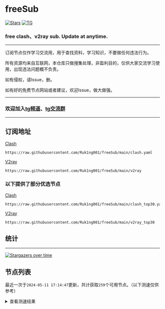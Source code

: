 # freeSub
[![Stars](https://img.shields.io/github/stars/Ruk1ng001/freeSub)](https://github.com/Ruk1ng001/freeSub/stargazers)
[![TG](https://img.shields.io/badge/Telegram-gray?logo=Telegram)](https://t.me/Ruk1ng001)
### free clash、v2ray sub. Update at anytime.

---

订阅节点仅作学习交流用，用于查找资料，学习知识，不要做任何违法行为。

所有资源均来自互联网，本仓库只做搜集处理，非盈利目的，仅供大家交流学习使用，出现违法问题概不负责。

如有侵权，请Issue，删。

如有好的免费节点网站或者建议，欢迎Issue，做大做强。

---

### 欢迎加入[tg频道](https://t.me/Ruk1ng001)、[tg交流群](https://t.me/+-e-b04EE5Cw2NmU1)

---

## 订阅地址
[Clash](https://raw.githubusercontent.com/Ruk1ng001/freeSub/main/clash.yaml)
```
https://raw.githubusercontent.com/Ruk1ng001/freeSub/main/clash.yaml
```
[V2ray](https://raw.githubusercontent.com/Ruk1ng001/freeSub/main/v2ray)
```
https://raw.githubusercontent.com/Ruk1ng001/freeSub/main/v2ray
```
### 以下提供了部分优选节点

[Clash](https://raw.githubusercontent.com/Ruk1ng001/freeSub/main/clash_top30.yaml)
```
https://raw.githubusercontent.com/Ruk1ng001/freeSub/main/clash_top30.yaml
```
[V2ray](https://raw.githubusercontent.com/Ruk1ng001/freeSub/main/v2ray_top30)
```
https://raw.githubusercontent.com/Ruk1ng001/freeSub/main/v2ray_top30
```

## 统计

---

[![Stargazers over time](https://starchart.cc/Ruk1ng001/freeSub.svg)](https://starchart.cc/Ruk1ng001/freeSub)

## 节点列表

最近一次于`2024-05-11 17:14:47`更新，共计获取`259`个可用节点。（以下测速仅供参考）

<details> <summary>查看测速结果</summary>

| 序号 | 节点 | 带宽 | 延迟 |
|:--:|:--:|:--:|:--:|
 | 1 | github.com/Ruk1ng001_1278174278 | 1.54MB/s | 491.00ms |
 | 2 | github.com/Ruk1ng001_1658202397 | 1.54MB/s | 371.00ms |
 | 3 | github.com/Ruk1ng001_2632638880 | 1.51MB/s | 395.00ms |
 | 4 | github.com/Ruk1ng001_1846042165 | 1.47MB/s | 426.00ms |
 | 5 | github.com/Ruk1ng001_1718010194 | 1.46MB/s | 426.00ms |
 | 6 | github.com/Ruk1ng001_2021478874 | 1.44MB/s | 393.00ms |
 | 7 | github.com/Ruk1ng001_1992638584 | 1.28MB/s | 444.00ms |
 | 8 | github.com/Ruk1ng001_149570347 | 1.20MB/s | 451.00ms |
 | 9 | github.com/Ruk1ng001_3540856638 | 1.11MB/s | 716.00ms |
 | 10 | github.com/Ruk1ng001_4224814787 | 1.11MB/s | 494.00ms |
 | 11 | github.com/Ruk1ng001_3907987010 | 1.00MB/s | 567.00ms |
 | 12 | github.com/Ruk1ng001_1537578765 | 1001.92KB/s | 479.00ms |
 | 13 | github.com/Ruk1ng001_1708283347 | 975.66KB/s | 601.00ms |
 | 14 | github.com/Ruk1ng001_1238702783 | 875.08KB/s | 811.00ms |
 | 15 | github.com/Ruk1ng001_805306763 | 848.11KB/s | 582.00ms |
 | 16 | github.com/Ruk1ng001_1616468470 | 834.12KB/s | 722.00ms |
 | 17 | github.com/Ruk1ng001_3718927122 | 812.26KB/s | 614.00ms |
 | 18 | github.com/Ruk1ng001_3564040109 | 775.87KB/s | 704.00ms |
 | 19 | github.com/Ruk1ng001_3194308421 | 772.04KB/s | 705.00ms |
 | 20 | github.com/Ruk1ng001_1455062586 | 756.42KB/s | 748.00ms |
 | 21 | github.com/Ruk1ng001_34491053 | 754.99KB/s | 723.00ms |
 | 22 | github.com/Ruk1ng001_2533587589 | 750.89KB/s | 355.00ms |
 | 23 | github.com/Ruk1ng001_796916901 | 744.99KB/s | 730.00ms |
 | 24 | github.com/Ruk1ng001_3402559863 | 733.94KB/s | 501.00ms |
 | 25 | github.com/Ruk1ng001_2686558329 | 715.27KB/s | 795.00ms |
 | 26 | github.com/Ruk1ng001_241223954 | 687.36KB/s | 832.00ms |
 | 27 | github.com/Ruk1ng001_3087988507 | 676.40KB/s | 889.00ms |
 | 28 | github.com/Ruk1ng001_4084881738 | 676.14KB/s | 869.00ms |
 | 29 | github.com/Ruk1ng001_628343702 | 657.48KB/s | 411.00ms |
 | 30 | github.com/Ruk1ng001_1841188907 | 653.28KB/s | 594.00ms |
 | 31 | github.com/Ruk1ng001_708020161 | 642.43KB/s | 851.00ms |
 | 32 | github.com/Ruk1ng001_402196054 | 610.37KB/s | 662.00ms |
 | 33 | github.com/Ruk1ng001_4225185103 | 601.05KB/s | 948.00ms |
 | 34 | github.com/Ruk1ng001_2175064205 | 592.40KB/s | 1032.00ms |
 | 35 | github.com/Ruk1ng001_3100793083 | 566.45KB/s | 1161.00ms |
 | 36 | github.com/Ruk1ng001_2388744676 | 554.12KB/s | 650.00ms |
 | 37 | github.com/Ruk1ng001_4239308497 | 551.29KB/s | 1191.00ms |
 | 38 | github.com/Ruk1ng001_1377866332 | 544.80KB/s | 1308.00ms |
 | 39 | github.com/Ruk1ng001_3470745775 | 543.92KB/s | 903.00ms |
 | 40 | github.com/Ruk1ng001_2579506862 | 542.35KB/s | 977.00ms |
 | 41 | github.com/Ruk1ng001_830123966 | 533.16KB/s | 882.00ms |
 | 42 | github.com/Ruk1ng001_3884344036 | 532.19KB/s | 955.00ms |
 | 43 | github.com/Ruk1ng001_743245154 | 530.77KB/s | 1078.00ms |
 | 44 | github.com/Ruk1ng001_2381704039 | 527.53KB/s | 1031.00ms |
 | 45 | github.com/Ruk1ng001_4247945564 | 526.79KB/s | 964.00ms |
 | 46 | github.com/Ruk1ng001_1733174884 | 519.08KB/s | 1307.00ms |
 | 47 | github.com/Ruk1ng001_2410055517 | 508.65KB/s | 1048.00ms |
 | 48 | github.com/Ruk1ng001_3257535635 | 504.59KB/s | 998.00ms |
 | 49 | github.com/Ruk1ng001_2308501734 | 502.79KB/s | 1460.00ms |
 | 50 | github.com/Ruk1ng001_4264750231 | 499.16KB/s | 931.00ms |
 | 51 | github.com/Ruk1ng001_3934250345 | 496.83KB/s | 1070.00ms |
 | 52 | github.com/Ruk1ng001_1472351678 | 491.91KB/s | 1522.00ms |
 | 53 | github.com/Ruk1ng001_236879713 | 484.09KB/s | 919.00ms |
 | 54 | github.com/Ruk1ng001_2194615537 | 483.91KB/s | 1511.00ms |
 | 55 | github.com/Ruk1ng001_575230156 | 477.47KB/s | 1115.00ms |
 | 56 | github.com/Ruk1ng001_2528855050 | 471.21KB/s | 1113.00ms |
 | 57 | github.com/Ruk1ng001_2054894954 | 471.00KB/s | 1537.00ms |
 | 58 | github.com/Ruk1ng001_2070134522 | 470.27KB/s | 1144.00ms |
 | 59 | github.com/Ruk1ng001_1034331182 | 470.00KB/s | 1604.00ms |
 | 60 | github.com/Ruk1ng001_459534470 | 461.32KB/s | 1669.00ms |
 | 61 | github.com/Ruk1ng001_2538090666 | 456.39KB/s | 1385.00ms |
 | 62 | github.com/Ruk1ng001_1867123431 | 452.69KB/s | 1073.00ms |
 | 63 | github.com/Ruk1ng001_233576226 | 427.95KB/s | 1278.00ms |
 | 64 | github.com/Ruk1ng001_3412803857 | 410.96KB/s | 1485.00ms |
 | 65 | github.com/Ruk1ng001_677993307 | 409.00KB/s | 1233.00ms |
 | 66 | github.com/Ruk1ng001_838451797 | 403.31KB/s | 1217.00ms |
 | 67 | github.com/Ruk1ng001_185289708 | 397.67KB/s | 1220.00ms |
 | 68 | github.com/Ruk1ng001_2223018783 | 387.90KB/s | 757.00ms |
 | 69 | github.com/Ruk1ng001_3341356825 | 373.86KB/s | 1391.00ms |
 | 70 | github.com/Ruk1ng001_3617853271 | 365.20KB/s | 719.00ms |
 | 71 | github.com/Ruk1ng001_3747623824 | 365.04KB/s | 1343.00ms |
 | 72 | github.com/Ruk1ng001_839126155 | 358.92KB/s | 397.00ms |
 | 73 | github.com/Ruk1ng001_2987427352 | 355.41KB/s | 1285.00ms |
 | 74 | github.com/Ruk1ng001_2370224758 | 351.24KB/s | 1394.00ms |
 | 75 | github.com/Ruk1ng001_3198540553 | 350.40KB/s | 1273.00ms |
 | 76 | github.com/Ruk1ng001_4258262339 | 349.86KB/s | 1305.00ms |
 | 77 | github.com/Ruk1ng001_1704870201 | 349.50KB/s | 2314.00ms |
 | 78 | github.com/Ruk1ng001_2786507262 | 348.50KB/s | 1133.00ms |
 | 79 | github.com/Ruk1ng001_2908148325 | 342.06KB/s | 1315.00ms |
 | 80 | github.com/Ruk1ng001_1362513501 | 337.13KB/s | 1932.00ms |
 | 81 | github.com/Ruk1ng001_3139979132 | 337.12KB/s | 1385.00ms |
 | 82 | github.com/Ruk1ng001_3844933833 | 333.04KB/s | 1343.00ms |
 | 83 | github.com/Ruk1ng001_2886403611 | 332.71KB/s | 2035.00ms |
 | 84 | github.com/Ruk1ng001_2191687096 | 329.56KB/s | 1346.00ms |
 | 85 | github.com/Ruk1ng001_1490566360 | 326.01KB/s | 1243.00ms |
 | 86 | github.com/Ruk1ng001_1086011944 | 323.81KB/s | 1372.00ms |
 | 87 | github.com/Ruk1ng001_3768335150 | 322.59KB/s | 1342.00ms |
 | 88 | github.com/Ruk1ng001_167606130 | 321.23KB/s | 1330.00ms |
 | 89 | github.com/Ruk1ng001_4213900525 | 320.81KB/s | 1308.00ms |
 | 90 | github.com/Ruk1ng001_1091569262 | 319.03KB/s | 1382.00ms |
 | 91 | github.com/Ruk1ng001_1631711533 | 318.10KB/s | 1406.00ms |
 | 92 | github.com/Ruk1ng001_2160597373 | 316.60KB/s | 1336.00ms |
 | 93 | github.com/Ruk1ng001_2764824157 | 316.52KB/s | 1341.00ms |
 | 94 | github.com/Ruk1ng001_916602364 | 314.48KB/s | 1336.00ms |
 | 95 | github.com/Ruk1ng001_2605417371 | 313.40KB/s | 1999.00ms |
 | 96 | github.com/Ruk1ng001_1207854352 | 312.57KB/s | 1476.00ms |
 | 97 | github.com/Ruk1ng001_3366590102 | 312.55KB/s | 1403.00ms |
 | 98 | github.com/Ruk1ng001_2601526035 | 311.63KB/s | 1464.00ms |
 | 99 | github.com/Ruk1ng001_3664318348 | 311.33KB/s | 1544.00ms |
 | 100 | github.com/Ruk1ng001_1132634313 | 311.06KB/s | 1445.00ms |
 | 101 | github.com/Ruk1ng001_4041777292 | 310.26KB/s | 770.00ms |
 | 102 | github.com/Ruk1ng001_290234292 | 310.18KB/s | 1489.00ms |
 | 103 | github.com/Ruk1ng001_1108544810 | 309.73KB/s | 818.00ms |
 | 104 | github.com/Ruk1ng001_3152560726 | 308.72KB/s | 1508.00ms |
 | 105 | github.com/Ruk1ng001_3622565782 | 308.50KB/s | 1339.00ms |
 | 106 | github.com/Ruk1ng001_25091907 | 307.90KB/s | 743.00ms |
 | 107 | github.com/Ruk1ng001_3936522299 | 306.57KB/s | 1471.00ms |
 | 108 | github.com/Ruk1ng001_3272259734 | 305.14KB/s | 1321.00ms |
 | 109 | github.com/Ruk1ng001_447541965 | 304.19KB/s | 1479.00ms |
 | 110 | github.com/Ruk1ng001_1280487478 | 302.62KB/s | 1449.00ms |
 | 111 | github.com/Ruk1ng001_1529393040 | 302.27KB/s | 1371.00ms |
 | 112 | github.com/Ruk1ng001_2145981711 | 298.56KB/s | 1736.00ms |
 | 113 | github.com/Ruk1ng001_4063309201 | 298.43KB/s | 1590.00ms |
 | 114 | github.com/Ruk1ng001_2183745117 | 298.09KB/s | 2191.00ms |
 | 115 | github.com/Ruk1ng001_2437196030 | 297.98KB/s | 714.00ms |
 | 116 | github.com/Ruk1ng001_823029180 | 297.93KB/s | 1836.00ms |
 | 117 | github.com/Ruk1ng001_2683263656 | 297.69KB/s | 763.00ms |
 | 118 | github.com/Ruk1ng001_3349472258 | 296.73KB/s | 753.00ms |
 | 119 | github.com/Ruk1ng001_663807944 | 295.21KB/s | 1791.00ms |
 | 120 | github.com/Ruk1ng001_2736669793 | 294.92KB/s | 1542.00ms |
 | 121 | github.com/Ruk1ng001_1424419789 | 294.69KB/s | 1358.00ms |
 | 122 | github.com/Ruk1ng001_307022608 | 293.09KB/s | 1521.00ms |
 | 123 | github.com/Ruk1ng001_3704435507 | 292.10KB/s | 1486.00ms |
 | 124 | github.com/Ruk1ng001_3526421595 | 290.90KB/s | 1500.00ms |
 | 125 | github.com/Ruk1ng001_321207043 | 288.12KB/s | 1384.00ms |
 | 126 | github.com/Ruk1ng001_1388105328 | 285.54KB/s | 1562.00ms |
 | 127 | github.com/Ruk1ng001_2407376549 | 284.86KB/s | 1520.00ms |
 | 128 | github.com/Ruk1ng001_1698104974 | 284.78KB/s | 1415.00ms |
 | 129 | github.com/Ruk1ng001_2678214959 | 281.87KB/s | 1362.00ms |
 | 130 | github.com/Ruk1ng001_1024834280 | 279.89KB/s | 1397.00ms |
 | 131 | github.com/Ruk1ng001_2013146544 | 279.42KB/s | 1036.00ms |
 | 132 | github.com/Ruk1ng001_74991844 | 278.73KB/s | 1266.00ms |
 | 133 | github.com/Ruk1ng001_2744397761 | 278.53KB/s | 151.00ms |
 | 134 | github.com/Ruk1ng001_339647967 | 277.96KB/s | 1478.00ms |
 | 135 | github.com/Ruk1ng001_1106270083 | 273.27KB/s | 1442.00ms |
 | 136 | github.com/Ruk1ng001_3248145375 | 270.43KB/s | 1291.00ms |
 | 137 | github.com/Ruk1ng001_395496207 | 269.78KB/s | 1358.00ms |
 | 138 | github.com/Ruk1ng001_4116185635 | 269.71KB/s | 1177.00ms |
 | 139 | github.com/Ruk1ng001_2176387443 | 269.58KB/s | 1231.00ms |
 | 140 | github.com/Ruk1ng001_59509070 | 267.62KB/s | 1356.00ms |
 | 141 | github.com/Ruk1ng001_23743381 | 266.99KB/s | 1316.00ms |
 | 142 | github.com/Ruk1ng001_706619102 | 266.77KB/s | 1316.00ms |
 | 143 | github.com/Ruk1ng001_2152169481 | 263.26KB/s | 1536.00ms |
 | 144 | github.com/Ruk1ng001_1920044390 | 261.18KB/s | 1768.00ms |
 | 145 | github.com/Ruk1ng001_3749175554 | 260.09KB/s | 1657.00ms |
 | 146 | github.com/Ruk1ng001_3372547913 | 260.03KB/s | 1559.00ms |
 | 147 | github.com/Ruk1ng001_3444391574 | 259.72KB/s | 1641.00ms |
 | 148 | github.com/Ruk1ng001_3504562662 | 255.84KB/s | 599.00ms |
 | 149 | github.com/Ruk1ng001_1128113646 | 255.56KB/s | 666.00ms |
 | 150 | github.com/Ruk1ng001_631136814 | 255.51KB/s | 638.00ms |
 | 151 | github.com/Ruk1ng001_436660577 | 255.40KB/s | 1659.00ms |
 | 152 | github.com/Ruk1ng001_1348638439 | 255.34KB/s | 971.00ms |
 | 153 | github.com/Ruk1ng001_607364820 | 255.17KB/s | 635.00ms |
 | 154 | github.com/Ruk1ng001_1170082256 | 255.08KB/s | 1427.00ms |
 | 155 | github.com/Ruk1ng001_49151771 | 254.90KB/s | 573.00ms |
 | 156 | github.com/Ruk1ng001_2402968797 | 254.62KB/s | 1475.00ms |
 | 157 | github.com/Ruk1ng001_54239677 | 254.29KB/s | 1433.00ms |
 | 158 | github.com/Ruk1ng001_331755800 | 253.55KB/s | 603.00ms |
 | 159 | github.com/Ruk1ng001_1563340458 | 251.83KB/s | 1413.00ms |
 | 160 | github.com/Ruk1ng001_511116049 | 250.82KB/s | 1765.00ms |
 | 161 | github.com/Ruk1ng001_2920426523 | 249.40KB/s | 1353.00ms |
 | 162 | github.com/Ruk1ng001_3750721354 | 248.83KB/s | 1454.00ms |
 | 163 | github.com/Ruk1ng001_3319348637 | 248.26KB/s | 1465.00ms |
 | 164 | github.com/Ruk1ng001_3744005356 | 240.24KB/s | 1574.00ms |
 | 165 | github.com/Ruk1ng001_2560504633 | 238.11KB/s | 2237.00ms |
 | 166 | github.com/Ruk1ng001_1674311657 | 232.27KB/s | 1526.00ms |
 | 167 | github.com/Ruk1ng001_4091694397 | 231.30KB/s | 1424.00ms |
 | 168 | github.com/Ruk1ng001_1855943804 | 228.38KB/s | 1611.00ms |
 | 169 | github.com/Ruk1ng001_1308962382 | 224.71KB/s | 1339.00ms |
 | 170 | github.com/Ruk1ng001_711096051 | 223.97KB/s | 1077.00ms |
 | 171 | github.com/Ruk1ng001_2548594393 | 222.13KB/s | 1301.00ms |
 | 172 | github.com/Ruk1ng001_1302227927 | 222.03KB/s | 1397.00ms |
 | 173 | github.com/Ruk1ng001_4251118299 | 221.04KB/s | 2134.00ms |
 | 174 | github.com/Ruk1ng001_1372051761 | 219.66KB/s | 1731.00ms |
 | 175 | github.com/Ruk1ng001_1673641397 | 218.06KB/s | 452.00ms |
 | 176 | github.com/Ruk1ng001_2744246456 | 213.83KB/s | 1459.00ms |
 | 177 | github.com/Ruk1ng001_1903292082 | 213.15KB/s | 985.00ms |
 | 178 | github.com/Ruk1ng001_1547493110 | 213.12KB/s | 492.00ms |
 | 179 | github.com/Ruk1ng001_1788757087 | 212.96KB/s | 536.00ms |
 | 180 | github.com/Ruk1ng001_1514432225 | 212.90KB/s | 523.00ms |
 | 181 | github.com/Ruk1ng001_2079344206 | 212.75KB/s | 522.00ms |
 | 182 | github.com/Ruk1ng001_1810107631 | 212.54KB/s | 540.00ms |
 | 183 | github.com/Ruk1ng001_1158107128 | 212.40KB/s | 544.00ms |
 | 184 | github.com/Ruk1ng001_1458109122 | 212.09KB/s | 522.00ms |
 | 185 | github.com/Ruk1ng001_3460324674 | 211.72KB/s | 479.00ms |
 | 186 | github.com/Ruk1ng001_1837942177 | 211.59KB/s | 540.00ms |
 | 187 | github.com/Ruk1ng001_3900170868 | 211.31KB/s | 2496.00ms |
 | 188 | github.com/Ruk1ng001_1551530121 | 209.20KB/s | 1347.00ms |
 | 189 | github.com/Ruk1ng001_678742187 | 201.12KB/s | 1418.00ms |
 | 190 | github.com/Ruk1ng001_2997387401 | 195.69KB/s | 2209.00ms |
 | 191 | github.com/Ruk1ng001_3033320288 | 192.31KB/s | 1595.00ms |
 | 192 | github.com/Ruk1ng001_3418298641 | 192.22KB/s | 1511.00ms |
 | 193 | github.com/Ruk1ng001_1542644257 | 189.48KB/s | 1397.00ms |
 | 194 | github.com/Ruk1ng001_2479152281 | 189.36KB/s | 1931.00ms |
 | 195 | github.com/Ruk1ng001_39864713 | 188.55KB/s | 1582.00ms |
 | 196 | github.com/Ruk1ng001_784932094 | 188.34KB/s | 1672.00ms |
 | 197 | github.com/Ruk1ng001_3557028703 | 185.32KB/s | 1630.00ms |
 | 198 | github.com/Ruk1ng001_2725052174 | 185.06KB/s | 1303.00ms |
 | 199 | github.com/Ruk1ng001_2340624799 | 172.83KB/s | 63.00ms |
 | 200 | github.com/Ruk1ng001_1482933334 | 171.57KB/s | 1270.00ms |
 | 201 | github.com/Ruk1ng001_3742201677 | 170.45KB/s | 347.00ms |
 | 202 | github.com/Ruk1ng001_997049448 | 170.44KB/s | 975.00ms |
 | 203 | github.com/Ruk1ng001_118942455 | 170.20KB/s | 391.00ms |
 | 204 | github.com/Ruk1ng001_3835159238 | 169.60KB/s | 891.00ms |
 | 205 | github.com/Ruk1ng001_1183638361 | 169.36KB/s | 407.00ms |
 | 206 | github.com/Ruk1ng001_1422081840 | 168.90KB/s | 2462.00ms |
 | 207 | github.com/Ruk1ng001_2017496790 | 167.45KB/s | 1317.00ms |
 | 208 | github.com/Ruk1ng001_3915843084 | 166.48KB/s | 413.00ms |
 | 209 | github.com/Ruk1ng001_3308827420 | 165.69KB/s | 1941.00ms |
 | 210 | github.com/Ruk1ng001_1738846254 | 158.34KB/s | 2177.00ms |
 | 211 | github.com/Ruk1ng001_147306663 | 151.51KB/s | 787.00ms |
 | 212 | github.com/Ruk1ng001_1036870570 | 145.09KB/s | 2314.00ms |
 | 213 | github.com/Ruk1ng001_1151839670 | 139.93KB/s | 1079.00ms |
 | 214 | github.com/Ruk1ng001_1232719216 | 136.04KB/s | 1363.00ms |
 | 215 | github.com/Ruk1ng001_1557395967 | 132.84KB/s | 1348.00ms |
 | 216 | github.com/Ruk1ng001_3293006801 | 127.43KB/s | 968.00ms |
 | 217 | github.com/Ruk1ng001_3660512051 | 127.17KB/s | 309.00ms |
 | 218 | github.com/Ruk1ng001_2566957068 | 126.93KB/s | 326.00ms |
 | 219 | github.com/Ruk1ng001_1388672434 | 125.47KB/s | 1127.00ms |
 | 220 | github.com/Ruk1ng001_1694492034 | 125.29KB/s | 1526.00ms |
 | 221 | github.com/Ruk1ng001_2172465582 | 124.82KB/s | 859.00ms |
 | 222 | github.com/Ruk1ng001_1695152293 | 121.28KB/s | 1375.00ms |
 | 223 | github.com/Ruk1ng001_2360093190 | 117.56KB/s | 1020.00ms |
 | 224 | github.com/Ruk1ng001_1993975900 | 117.11KB/s | 1657.00ms |
 | 225 | github.com/Ruk1ng001_3590041943 | 117.02KB/s | 1524.00ms |
 | 226 | github.com/Ruk1ng001_3997140244 | 114.71KB/s | 1472.00ms |
 | 227 | github.com/Ruk1ng001_1676283943 | 114.14KB/s | 1362.00ms |
 | 228 | github.com/Ruk1ng001_1695599451 | 113.18KB/s | 2033.00ms |
 | 229 | github.com/Ruk1ng001_4002426314 | 111.81KB/s | 1637.00ms |
 | 230 | github.com/Ruk1ng001_2617501041 | 111.00KB/s | 1469.00ms |
 | 231 | github.com/Ruk1ng001_1184005405 | 110.47KB/s | 2072.00ms |
 | 232 | github.com/Ruk1ng001_1302235713 | 109.98KB/s | 1339.00ms |
 | 233 | github.com/Ruk1ng001_1159366513 | 108.99KB/s | 1462.00ms |
 | 234 | github.com/Ruk1ng001_279295742 | 105.16KB/s | 2009.00ms |
 | 235 | github.com/Ruk1ng001_4221750867 | 103.43KB/s | 1332.00ms |
 | 236 | github.com/Ruk1ng001_1092046360 | 103.05KB/s | 1666.00ms |
 | 237 | github.com/Ruk1ng001_342913673 | 102.77KB/s | 1435.00ms |
 | 238 | github.com/Ruk1ng001_3607103000 | 102.72KB/s | 1473.00ms |
 | 239 | github.com/Ruk1ng001_237030643 | 101.76KB/s | 1340.00ms |
 | 240 | github.com/Ruk1ng001_3681621484 | 99.28KB/s | 1258.00ms |
 | 241 | github.com/Ruk1ng001_2206326297 | 98.89KB/s | 1734.00ms |
 | 242 | github.com/Ruk1ng001_2738292571 | 84.94KB/s | 190.00ms |
 | 243 | github.com/Ruk1ng001_295479432 | 84.45KB/s | 1906.00ms |
 | 244 | github.com/Ruk1ng001_777700868 | 63.86KB/s | 1287.00ms |
 | 245 | github.com/Ruk1ng001_4125802957 | 63.50KB/s | 1135.00ms |
 | 246 | github.com/Ruk1ng001_524000952 | 61.69KB/s | 1112.00ms |
 | 247 | github.com/Ruk1ng001_3212328957 | 56.24KB/s | 1290.00ms |
 | 248 |  | N/A | N/A |
 | 249 |  | N/A | N/A |
 | 250 |  | N/A | N/A |
 | 251 |  | N/A | N/A |
 | 252 |  | N/A | N/A |
 | 253 |  | N/A | N/A |
 | 254 |  | N/A | N/A |
 | 255 |  | N/A | N/A |
 | 256 |  | N/A | N/A |
 | 257 |  | N/A | N/A |
 | 258 |  | N/A | N/A |
 | 259 |  | N/A | N/A |


</details>